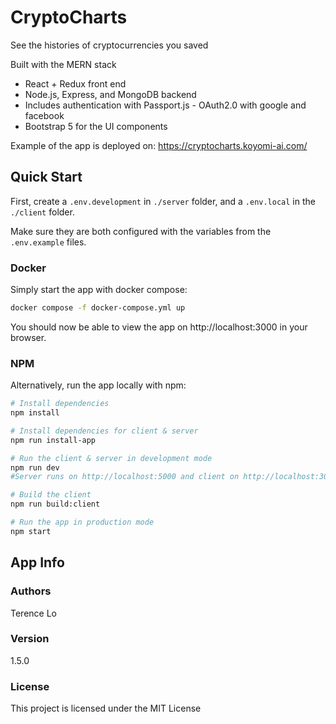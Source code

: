 # CryptoCharts

See the histories of cryptocurrencies you saved

Built with the MERN stack
- React + Redux front end 
- Node.js, Express, and MongoDB backend
- Includes authentication with Passport.js - OAuth2.0 with google and facebook
- Bootstrap 5 for the UI components

Example of the app is deployed on:
https://cryptocharts.koyomi-ai.com/

## Quick Start 

First, create a `.env.development` in `./server` folder, and a `.env.local` in the `./client` folder.

Make sure they are both configured with the variables from the `.env.example` files.

### Docker

Simply start the app with docker compose:

```bash
docker compose -f docker-compose.yml up
```

You should now be able to view the app on http://localhost:3000 in your browser.

### NPM

Alternatively, run the app locally with npm:

```bash
# Install dependencies
npm install

# Install dependencies for client & server
npm run install-app

# Run the client & server in development mode
npm run dev
#Server runs on http://localhost:5000 and client on http://localhost:3000

# Build the client
npm run build:client

# Run the app in production mode
npm start
```

## App Info

### Authors

Terence Lo

### Version

1.5.0

### License

This project is licensed under the MIT License
